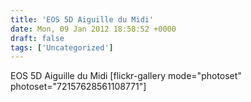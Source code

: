 ```yaml
---
title: 'EOS 5D Aiguille du Midi'
date: Mon, 09 Jan 2012 18:58:52 +0000
draft: false
tags: ['Uncategorized']
---
```


EOS 5D Aiguille du Midi \[flickr-gallery mode="photoset" photoset="72157628561108771"\]